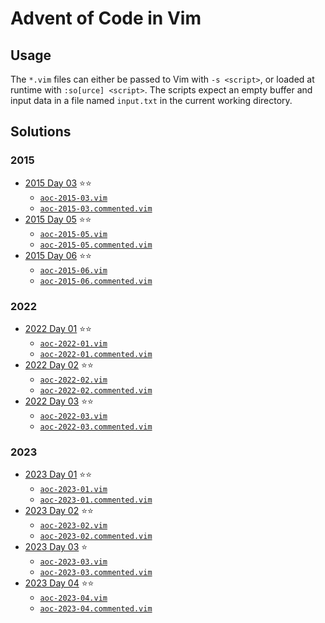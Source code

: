 # Advent of Code in Vim

## Usage

The `*.vim` files can either be passed to Vim with `-s <script>`, or loaded at
runtime with `:so[urce] <script>`. The scripts expect an empty buffer and input
data in a file named `input.txt` in the current working directory.

## Solutions

### 2015

- [2015 Day 03](https://adventofcode.com/2015/day/3) ⭐⭐
    - [`aoc-2015-03.vim`](2015/day-03/aoc-2015-03.vim)
    - [`aoc-2015-03.commented.vim`](2015/day-03/aoc-2015-03.commented.vim)
- [2015 Day 05](https://adventofcode.com/2015/day/5) ⭐⭐
    - [`aoc-2015-05.vim`](2015/day-05/aoc-2015-05.vim)
    - [`aoc-2015-05.commented.vim`](2015/day-05/aoc-2015-05.commented.vim)
- [2015 Day 06](https://adventofcode.com/2015/day/6) ⭐⭐
    - [`aoc-2015-06.vim`](2015/day-06/aoc-2015-06.vim)
    - [`aoc-2015-06.commented.vim`](2015/day-06/aoc-2015-06.commented.vim)

### 2022

- [2022 Day 01](https://adventofcode.com/2022/day/1) ⭐⭐
    - [`aoc-2022-01.vim`](2022/day-01/aoc-2022-01.vim)
    - [`aoc-2022-01.commented.vim`](2022/day-01/aoc-2022-01.commented.vim)
- [2022 Day 02](https://adventofcode.com/2022/day/2) ⭐⭐
    - [`aoc-2022-02.vim`](2022/day-02/aoc-2022-02.vim)
    - [`aoc-2022-02.commented.vim`](2022/day-02/aoc-2022-02.commented.vim)
- [2022 Day 03](https://adventofcode.com/2022/day/3) ⭐⭐
    - [`aoc-2022-03.vim`](2022/day-03/aoc-2022-03.vim)
    - [`aoc-2022-03.commented.vim`](2022/day-03/aoc-2022-03.commented.vim)

### 2023

- [2023 Day 01](https://adventofcode.com/2023/day/1) ⭐⭐
    - [`aoc-2023-01.vim`](2023/day-01/aoc-2023-01.vim)
    - [`aoc-2023-01.commented.vim`](2023/day-01/aoc-2023-01.commented.vim)
- [2023 Day 02](https://adventofcode.com/2023/day/2) ⭐⭐
    - [`aoc-2023-02.vim`](2023/day-02/aoc-2023-02.vim)
    - [`aoc-2023-02.commented.vim`](2023/day-02/aoc-2023-02.commented.vim)
- [2023 Day 03](https://adventofcode.com/2023/day/3) ⭐
    - [`aoc-2023-03.vim`](2023/day-03/aoc-2023-03.vim)
    - [`aoc-2023-03.commented.vim`](2023/day-03/aoc-2023-03.commented.vim)
- [2023 Day 04](https://adventofcode.com/2023/day/4) ⭐⭐
    - [`aoc-2023-04.vim`](2023/day-04/aoc-2023-04.vim)
    - [`aoc-2023-04.commented.vim`](2023/day-04/aoc-2023-04.commented.vim)
